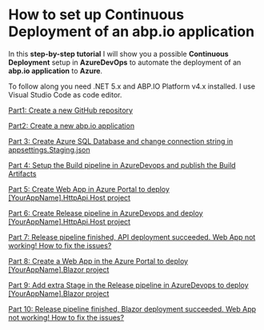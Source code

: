 # How to set up Continuous Deployment of an abp.io application

In this **step-by-step tutorial** I will show you a possible **Continuous Deployment** setup in **AzureDevOps** to automate the deployment of an **abp.io application** to **Azure**.

To follow along you need .NET 5.x and ABP.IO Platform v4.x installed. I use Visual Studio Code as code editor.

[Part1: Create a new GitHub repository](Tutorial/Part1/Part1.md)

[Part2: Create a new abp.io application](Tutorial/Part2/Part2.md)

[Part 3: Create Azure SQL Database and change connection string in appsettings.Staging.json](Tutorial/Part3/Part3.md)

[Part 4: Setup the Build pipeline in AzureDevops and publish the Build Artifacts](Tutorial/Part4/Part4.md)

[Part 5: Create Web App in Azure Portal to deploy [YourAppName].HttpApi.Host project](Tutorial/Part5/Part5.md)

[Part 6: Create Release pipeline in AzureDevops and deploy [YourAppName].HttpApi.Host project](Tutorial/Part6/Part6.md)

[Part 7: Release pipeline finished, API deployment succeeded. Web App not working! How to fix the issues?](Tutorial/Part7/Part7.md)

[Part 8: Create a Web App in the Azure Portal to deploy [YourAppName].Blazor project](Tutorial/Part8/Part8.md)

[Part 9: Add extra Stage in the Release pipeline in AzureDevops to deploy [YourAppName].Blazor project](Tutorial/Part9/Part9.md)

[Part 10: Release pipeline finished, Blazor deployment succeeded. Web App not working! How to fix the issues?](Tutorial/Part10/Part10.md)
